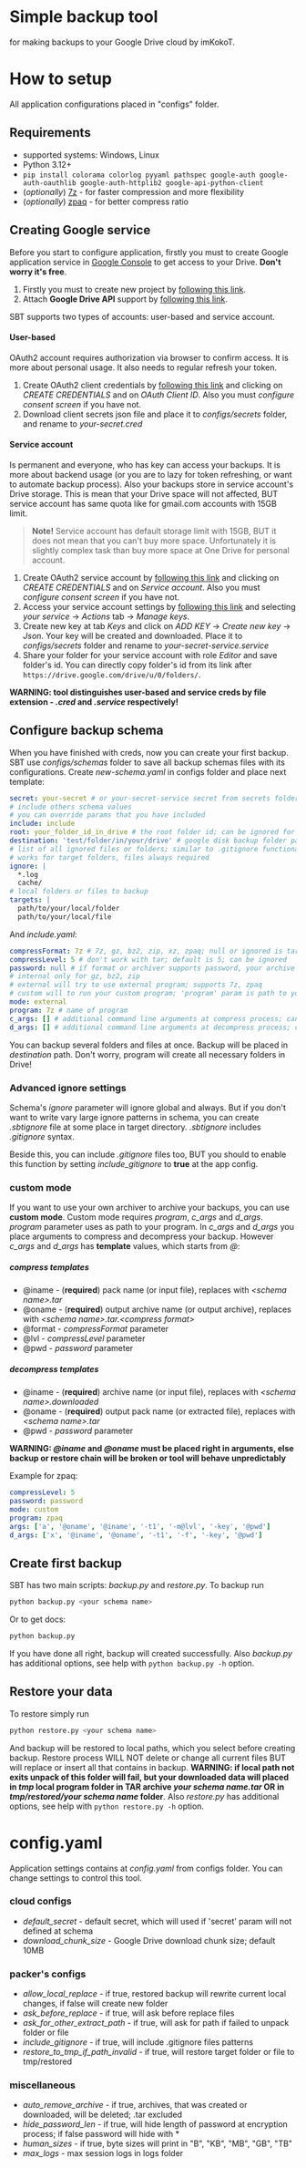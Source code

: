 # Simple backup tool
for making backups to your Google Drive cloud by imKokoT.

# How to setup
All application configurations placed in "configs" folder.

## Requirements
- supported systems: Windows, Linux
- Python 3.12+
- ```pip install colorama colorlog pyyaml pathspec google-auth google-auth-oauthlib google-auth-httplib2 google-api-python-client```
- (*optionally*) [7z](https://7-zip.org/) - for faster compression and more flexibility
- (*optionally*) [zpaq](https://github.com/zpaq/zpaq) - for better compress ratio

## Creating Google service
Before you start to configure application, firstly you must to create Google application service in [Google Console](https://console.cloud.google.com/) to get access to your Drive. **Don't worry it's free**.
1. Firstly you must to create new project by [following this link](https://console.cloud.google.com/projectcreate).
2. Attach **Google Drive API** support by [following this link](https://console.cloud.google.com/apis/library/drive.googleapis.com).

SBT supports two types of accounts: user-based and service account. 

#### User-based
OAuth2 account requires authorization via browser to confirm access. It is more about personal usage. It also needs to regular refresh your token.
1. Create OAuth2 client credentials by [following this link](https://console.cloud.google.com/apis/credentials) and clicking on *CREATE CREDENTIALS* and on *OAuth Client ID*. Also you must *configure consent screen* if you have not.
2. Download client secrets json file and place it to *configs/secrets* folder, and rename to *your-secret.cred*

#### Service account
Is permanent and everyone, who has key can access your backups. It is more about backend usage (or you are to lazy for token refreshing, or want to automate backup process). Also your backups store in service account's Drive storage. This is mean that your Drive space will not affected, BUT service account has same quota like for gmail.com accounts with 15GB limit.

> **Note!**
> Service account has default storage limit with 15GB, BUT it does not mean that you can't buy more space. Unfortunately it is slightly complex task than buy more space at One Drive for personal account.

1. Create OAuth2 service account by [following this link](https://console.cloud.google.com/apis/credentials) and clicking on *CREATE CREDENTIALS* and on *Service account*. Also you must *configure consent screen* if you have not.
2. Access your service account settings by [following this link](https://console.cloud.google.com/iam-admin/serviceaccounts) and selecting *your service* -> *Actions* tab -> *Manage keys*.
3. Create new key at tab *Keys* and click on *ADD KEY* -> *Create new key* -> *Json*. Your key will be created and downloaded. Place it to *configs/secrets* folder and rename to *your-secret-service.service*
4. Share your folder for your service account with role *Editor* and save folder's id. You can directly copy folder's id from its link after `https://drive.google.com/drive/u/0/folders/`.

**WARNING: tool distinguishes user-based and service creds by file extension - *.cred* and *.service* respectively!**

## Configure backup schema
When you have finished with creds, now you can create your first backup. SBT use *configs/schemas* folder to save all backup schemas files with its configurations. Create *new-schema.yaml* in configs folder and place next template:
```yaml
secret: your-secret # or your-secret-service secret from secrets folder; can be ignored if in config.yaml has defined default secret
# include others schema values
# you can override params that you have included
include: include
root: your_folder_id_in_drive # the root folder id; can be ignored for personal cred secret; required for service secret;
destination: 'test/folder/in/your/drive' # google disk backup folder path
# list of all ignored files or folders; similar to .gitignore functionality
# works for target folders, files always required
ignore: |
  *.log
  cache/
# local folders or files to backup
targets: |
  path/to/your/local/folder
  path/to/your/local/file
```
And *include.yaml*:
```yaml
compressFormat: 7z # 7z, gz, bz2, zip, xz, zpaq; null or ignored is tar
compressLevel: 5 # don't work with tar; default is 5; can be ignored
password: null # if format or archiver supports password, your archive will be encrypted 
# internal only for gz, bz2, zip
# external will try to use external program; supports 7z, zpaq
# custom will to run your custom program; 'program' param is path to your program; requires c_args and d_args  
mode: external
program: 7z # name of program
c_args: [] # additional command line arguments at compress process; can be ignored
d_args: [] # additional command line arguments at decompress process; can be ignored
```
You can backup several folders and files at once. Backup will be placed in *destination* path. Don't worry, program will create all necessary folders in Drive!

### Advanced ignore settings
Schema's *ignore* parameter will ignore global and always. But if you don't want to write vary large ignore patterns in schema, you can create *.sbtignore* file at some place in target directory. *.sbtignore* includes *.gitignore* syntax.

Beside this, you can include *.gitignore* files too, BUT you should to enable this function by setting *include_gitignore* to **true** at the app config.

### custom mode
If you want to use your own archiver to archive your backups, you can use **custom mode**. Custom mode requires *program*, *c_args* and *d_args*. *program* parameter uses as path to your program. In *c_args* and *d_args* you place arguments to compress and decompress your backup. However *c_args* and *d_args* has **template** values, which starts from *@*:
##### compress templates
- @iname - (**required**) pack name (or input file), replaces with *\<schema name\>.tar*
- @oname - (**required**) output archive name (or output archive), replaces with *\<schema name\>.tar.\<compress format\>*
- @format - *compressFormat* parameter
- @lvl - *compressLevel* parameter
- @pwd - *password* parameter
##### decompress templates
- @iname - (**required**) archive name (or input file), replaces with *\<schema name\>.downloaded*
- @oname - (**required**) output pack name (or extracted file), replaces with *\<schema name\>.tar*
- @pwd - *password* parameter

**WARNING: *@iname* and *@oname* must be placed right in arguments, else backup or restore chain will be broken or tool will behave unpredictably**

Example for zpaq:
```yaml
compressLevel: 5
password: password
mode: custom
program: zpaq
args: ['a', '@oname', '@iname', '-t1', '-m@lvl', '-key', '@pwd']
d_args: ['x', '@iname', '@oname', '-t1', '-f', '-key', '@pwd']
```

## Create first backup
SBT has two main scripts: *backup.py* and *restore.py*. To backup run
```sh
python backup.py <your schema name>
```
Or to get docs:
```sh
python backup.py
```
If you have done all right, backup will created successfully.
Also *backup.py* has additional options, see help with `python backup.py -h` option.

## Restore your data
To restore simply run
```sh
python restore.py <your schema name>
```
And backup will be restored to local paths, which you select before creating backup. Restore process WILL NOT delete or change all current files BUT will replace or insert all that contains in backup. 
**WARNING: if local path not exits unpack of this folder will fail, but your downloaded data will placed in *tmp* local program folder in TAR archive *your schema name.tar* OR in *tmp/restored/your schema name* folder**.
Also *restore.py* has additional options, see help with `python restore.py -h` option.

# config.yaml
Application settings contains at *config.yaml* from configs folder. You can change settings to control this tool.
### cloud configs
 - *default_secret* - default secret, which will used if 'secret' param will not defined at schema  
 - *download_chunk_size* - Google Drive download chunk size; default 10MB
### packer's configs
 - *allow_local_replace* - if true, restored backup will rewrite current local changes, if false will create new folder
 - *ask_before_replace* - if true, will ask before replace files
 - *ask_for_other_extract_path* - if true, will ask for path if failed to unpack folder or file
 - *include_gitignore* - if true, will include .gitignore files patterns
 - *restore_to_tmp_if_path_invalid* - if true, will restore target folder or file to tmp/restored
### miscellaneous
 - *auto_remove_archive* - if true, archives, that was created or downloaded, will be deleted; .tar excluded
 - *hide_password_len* - if true, will hide length of password at encryption process; if false password will hide with \*
 - *human_sizes* - if true, byte sizes will print in "B", "KB", "MB", "GB", "TB"
 - *max_logs* - max session logs in logs folder
